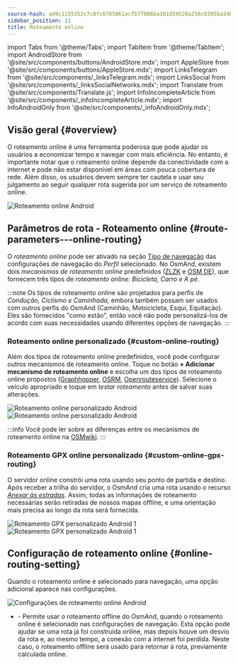 ```yaml
---
source-hash: ad9c1155352c7c8fc6705861acfb7f006ba101d59528a256c0205ba34b62fd80
sidebar_position: 11
title: Roteamento online
---
```

import Tabs from '@theme/Tabs';
import TabItem from '@theme/TabItem';
import AndroidStore from '@site/src/components/buttons/AndroidStore.mdx';
import AppleStore from '@site/src/components/buttons/AppleStore.mdx';
import LinksTelegram from '@site/src/components/_linksTelegram.mdx';
import LinksSocial from '@site/src/components/_linksSocialNetworks.mdx';
import Translate from '@site/src/components/Translate.js';
import InfoIncompleteArticle from '@site/src/components/_infoIncompleteArticle.mdx';
import InfoAndroidOnly from '@site/src/components/_infoAndroidOnly.mdx';



## Visão geral {#overview}

<InfoAndroidOnly />

O roteamento online é uma ferramenta poderosa que pode ajudar os usuários a economizar tempo e navegar com mais eficiência. No entanto, é importante notar que o roteamento online depende da conectividade com a internet e pode não estar disponível em áreas com pouca cobertura de rede. Além disso, os usuários devem sempre ter cautela e usar seu julgamento ao seguir qualquer rota sugerida por um serviço de roteamento online.

![Roteamento online Android](@site/static/img/navigation/routing/online_routing_andr.png)


## Parâmetros de rota - Roteamento online {#route-parameters---online-routing}

O *roteamento online* pode ser ativado na seção [Tipo de navegação](../guidance/navigation-settings.md#overview) das configurações de navegação do *Perfil* selecionado. No OsmAnd, existem dois *mecanismos de roteamento online* predefinidos ([ZLZK](https://zlzk.biz/) e [OSM DE](https://routing.openstreetmap.de)), que fornecem três tipos de *roteamento online*: *Bicicleta, Carro e A pé*.

:::note
Os tipos de roteamento online são projetados para perfis de *Condução, Ciclismo e Caminhada*, embora também possam ser usados com outros perfis do OsmAnd (Caminhão, Motocicleta, Esqui, Equitação). Eles são fornecidos "como estão", então você não pode personalizá-los de acordo com suas necessidades usando diferentes opções de navegação.
:::

### Roteamento online personalizado {#custom-online-routing}

Além dos tipos de roteamento online predefinidos, você pode configurar outros mecanismos de roteamento online.
Toque no botão **+ Adicionar mecanismo de roteamento online** e escolha um dos tipos de roteamento online propostos ([Graphhopper](https://graphhopper.com/), [OSRM](http://project-osrm.org/), [Openrouteservice](https://openrouteservice.org)). Selecione o veículo apropriado e toque em *testar roteamento* antes de salvar suas alterações.

![Roteamento online personalizado Android](@site/static/img/navigation/routing/custom_online_routing_andr_1.png) ![Roteamento online personalizado Android](@site/static/img/navigation/routing/custom_online_routing_andr_2.png)

:::info
Você pode ler sobre as diferenças entre os mecanismos de roteamento online na [OSMwiki](https://wiki.openstreetmap.org/wiki/Routing/online_routers).
:::

### Roteamento GPX online personalizado {#custom-online-gpx-routing}

O servidor online constrói uma rota usando seu ponto de partida e destino. Após receber a trilha do servidor, o OsmAnd cria uma rota usando o recurso *[Anexar às estradas](../setup/gpx-navigation.md#attach-to-the-roads)*. Assim, todas as informações de roteamento necessárias serão retiradas de nossos mapas offline, e uma orientação mais precisa ao longo da rota será fornecida.

![Roteamento GPX personalizado Android 1](@site/static/img/navigation/routing/online_routing_gpx_1.png) ![Roteamento GPX personalizado Android 1](@site/static/img/navigation/routing/online_routing_gpx_2.png)


## Configuração de roteamento online {#online-routing-setting}

Quando o roteamento online é selecionado para navegação, uma opção adicional aparece nas configurações.

![Configurações de roteamento online Android](@site/static/img/navigation/routing/settings_online_routing_1.png)

- *<Translate android="true" ids="calculate_osmand_route_without_internet"/>* - Permite usar o roteamento offline do OsmAnd, quando o roteamento online é selecionado nas configurações de navegação. Esta opção pode ajudar se uma rota já foi construída online, mas depois houve um desvio da rota e, ao mesmo tempo, a conexão com a internet foi perdida. Neste caso, o roteamento offline será usado para retornar à rota, previamente calculada online.